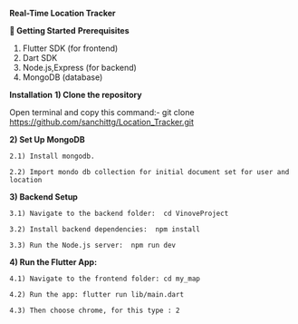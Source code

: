 **Real-Time Location Tracker**

**🚀 Getting Started**
**Prerequisites**
1) Flutter SDK (for frontend)
2) Dart SDK 
3) Node.js,Express (for backend)
4) MongoDB (database)

**Installation**
**1) Clone the repository**

  Open terminal and copy this command:- git clone https://github.com/sanchittg/Location_Tracker.git

**2) Set Up MongoDB**

    2.1) Install mongodb.
    
    2.2) Import mondo db collection for initial document set for user and location

**3) Backend Setup**

    3.1) Navigate to the backend folder:  cd VinoveProject
    
    3.2) Install backend dependencies:  npm install
    
    3.3) Run the Node.js server:  npm run dev
    
**4) Run the Flutter App:**

    4.1) Navigate to the frontend folder: cd my_map
   
    4.2) Run the app: flutter run lib/main.dart
   
    4.3) Then choose chrome, for this type : 2
      

  



